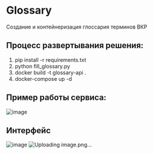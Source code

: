 # Glossary
Создание и контейнеризация глоссария терминов ВКР

## Процесс развертывания решения:
1. pip install -r requirements.txt
2. python fill_glossary.py
3. docker build -t glossary-api .
4. docker-compose up -d

## Пример работы сервиса:
![image](https://github.com/user-attachments/assets/acd203b7-ac4e-4af9-bcc7-eba2b7461826)

## Интерфейс
![image](https://github.com/user-attachments/assets/59a1b53c-774e-4d64-aacc-c45da11466ef)
![Uploading image.png…]()

